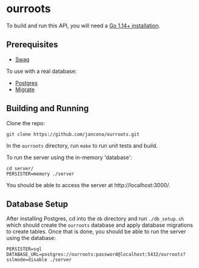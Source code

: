 # ourroots

To build and run this API, you will need a [Go 1.14+ installation](https://golang.org/dl/). 

## Prerequisites

* [Swag](https://github.com/swaggo/swag#getting-started)

To use with a real database:
* [Postgres](https://www.postgresql.org/download/)
* [Migrate](https://github.com/golang-migrate/migrate/tree/master/cmd/migrate)

## Building and Running

Clone the repo:
```
git clone https://github.com/jancona/ourroots.git
```
In the `ourroots` directory, run `make` to run unit tests and build.

To run the server using the in-memory 'database':
```
cd server/
PERSISTER=memory ./server
```

You should be able to access the server at http://localhost:3000/. 

## Database Setup

After installing Postgres, cd into the `db` directory and run `./db_setup.sh` which should create the `ourroots` database and apply database migrations to create tables. Once that is done, you should be able to run the server using the database:
```
PERSISTER=sql DATABASE_URL=postgres://ourroots:password@localhost:5432/ourroots?sslmode=disable ./server
```

